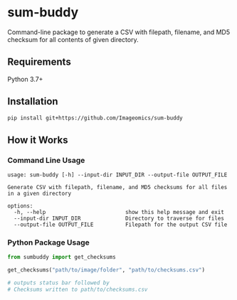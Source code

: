 # sum-buddy
Command-line package to generate a CSV with filepath, filename, and MD5 checksum for all contents of given directory.


## Requirements
Python 3.7+


## Installation

```bash
pip install git+https://github.com/Imageomics/sum-buddy
```


## How it Works

### Command Line Usage

```
usage: sum-buddy [-h] --input-dir INPUT_DIR --output-file OUTPUT_FILE

Generate CSV with filepath, filename, and MD5 checksums for all files in a given directory

options:
  -h, --help                         show this help message and exit
  --input-dir INPUT_DIR              Directory to traverse for files
  --output-file OUTPUT_FILE          Filepath for the output CSV file
```

### Python Package Usage
```python
from sumbuddy import get_checksums

get_checksums("path/to/image/folder", "path/to/checksums.csv")

# outputs status bar followed by
# Checksums written to path/to/checksums.csv
```
